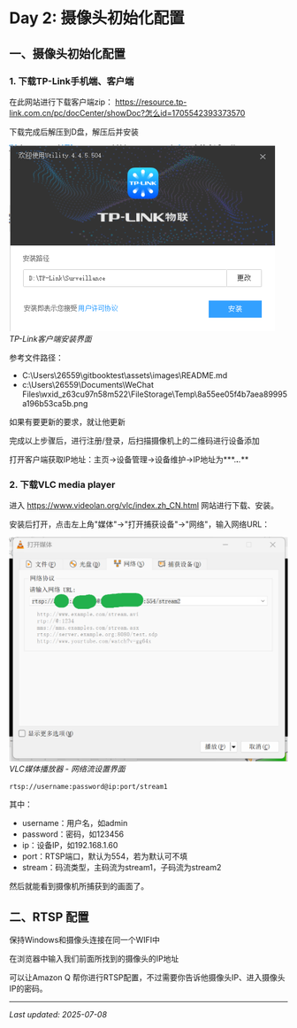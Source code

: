 # Day 2: 摄像头初始化配置

## 一、摄像头初始化配置

### 1. 下载TP-Link手机端、客户端

在此网站进行下载客户端zip：
https://resource.tp-link.com.cn/pc/docCenter/showDoc?怎么id=1705542393373570

下载完成后解压到D盘，解压后并安装

![客户端安装界面](../assets/images/tp-link-client-install.png)
*TP-Link客户端安装界面*

参考文件路径：
- C:\Users\26559\gitbooktest\assets\images\README.md
- c:\Users\26559\Documents\WeChat Files\wxid_z63cu97n58m522\FileStorage\Temp\8a55ee05f4b7aea89995a196b53ca5b.png

如果有要更新的要求，就让他更新

完成以上步骤后，进行注册/登录，后扫描摄像机上的二维码进行设备添加

打开客户端获取IP地址：主页->设备管理->设备维护->IP地址为***.***.**.***

### 2. 下载VLC media player

进入 https://www.videolan.org/vlc/index.zh_CN.html 网站进行下载、安装。

安装后打开，点击左上角"媒体"->"打开捕获设备"->"网络"，输入网络URL：

![VLC网络流设置](../assets/images/vlc-network-stream.png)
*VLC媒体播放器 - 网络流设置界面*

```
rtsp://username:password@ip:port/stream1
```

其中：
- username：用户名，如admin
- password：密码，如123456
- ip：设备IP，如192.168.1.60
- port：RTSP端口，默认为554，若为默认可不填
- stream：码流类型，主码流为stream1，子码流为stream2

然后就能看到摄像机所捕获到的画面了。

## 二、RTSP 配置

保持Windows和摄像头连接在同一个WIFI中

在浏览器中输入我们前面所找到的摄像头的IP地址

可以让Amazon Q 帮你进行RTSP配置，不过需要你告诉他摄像头IP、进入摄像头IP的密码。

---
*Last updated: 2025-07-08*
